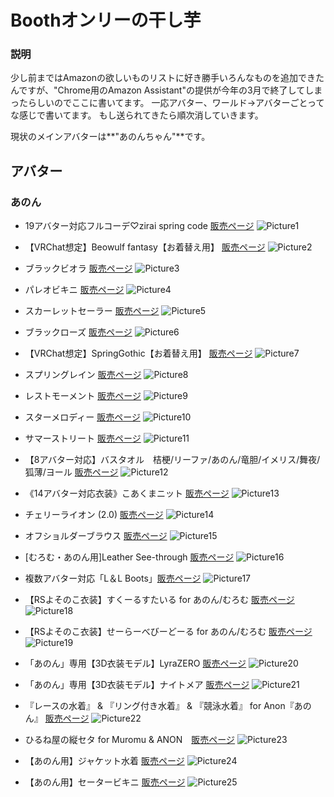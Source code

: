 # Boothオンリーの干し芋
### 説明
少し前まではAmazonの欲しいものリストに好き勝手いろんなものを追加できたんですが、"Chrome用のAmazon Assistant"の提供が今年の3月で終了してしまったらしいのでここに書いてます。
一応アバター、ワールド→アバターごとってな感じで書いてます。
もし送られてきたら順次消していきます。

現状のメインアバターは**"あのんちゃん"**です。

## アバター
### あのん

- 19アバター対応フルコーデ♡zirai spring code [販売ページ](https://booth.pm/ja/items/4672800)
![Picture1](https://booth.pximg.net/c3f76366-e1de-47a7-8415-d476cdd67568/i/4672800/a52eaf92-877e-45b9-bb58-8f7140733bb2.png)

- 【VRChat想定】Beowulf fantasy【お着替え用】 [販売ページ](https://booth.pm/ja/items/4020071)
![Picture2](https://booth.pximg.net/a5f25c74-6fe2-4350-8ae7-8a8622333c7a/i/4020071/01e8ad0a-d866-41fb-a927-45b67eeb9aaa.png)

- ブラックビオラ [販売ページ](https://booth.pm/ja/items/4469229)
![Picture3](https://booth.pximg.net/2ab954b8-7a2a-4b3e-b378-fe373ff015d7/i/4469229/2252f578-a006-450e-bc4e-c82ecafcfd47.png)

- パレオビキニ [販売ページ](https://booth.pm/ja/items/3796550)
![Picture4](https://booth.pximg.net/2ab954b8-7a2a-4b3e-b378-fe373ff015d7/i/3796550/a83ef5d3-d923-4772-8630-4695639f0471.png)

- スカーレットセーラー [販売ページ](https://booth.pm/ja/items/4541104)
![Picture5](https://booth.pximg.net/2ab954b8-7a2a-4b3e-b378-fe373ff015d7/i/4541104/74232cea-f7f3-44e0-b474-ec4168926a8d.png)

- ブラックローズ [販売ページ](https://booth.pm/ja/items/4246041)
![Picture6](https://booth.pximg.net/2ab954b8-7a2a-4b3e-b378-fe373ff015d7/i/4246041/37671ba7-b466-46a7-a700-ac9f05c1264b.png)

- 【VRChat想定】SpringGothic【お着替え用】 [販売ページ](https://booth.pm/ja/items/4596576)
![Picture7](https://booth.pximg.net/a5f25c74-6fe2-4350-8ae7-8a8622333c7a/i/4596576/0139386a-9b33-4459-8910-20065cdadf8c.png)

- スプリングレイン [販売ページ](https://booth.pm/ja/items/3645890)
![Picture8](https://booth.pximg.net/2ab954b8-7a2a-4b3e-b378-fe373ff015d7/i/3645890/2e6071e7-9be9-42cb-8b26-e63831ff6bb2.png)

- レストモーメント [販売ページ](https://booth.pm/ja/items/3477229)
![Picture9](https://booth.pximg.net/2ab954b8-7a2a-4b3e-b378-fe373ff015d7/i/3477229/74276931-5b70-44c4-9550-8832393d98ad.png)

- スターメロディー [販売ページ](https://booth.pm/ja/items/3774988)
![Picture10](https://booth.pximg.net/2ab954b8-7a2a-4b3e-b378-fe373ff015d7/i/3774988/dd7be61b-3b73-4d3a-b1e4-30b3b7bea943.png)

- サマーストリート [販売ページ](https://booth.pm/ja/items/3860754)
![Picture11](https://booth.pximg.net/2ab954b8-7a2a-4b3e-b378-fe373ff015d7/i/3860754/ff2f937d-7469-409b-9e66-a101456a54b6.png)

- 【8アバター対応】バスタオル　桔梗/リーファ/あのん/竜胆/イメリス/舞夜/狐薄/ヨール [販売ページ](https://booth.pm/ja/items/3765032)
![Picture12](https://booth.pximg.net/bc8b8fd2-fda2-42e6-9da9-7fdd7fe1e4ca/i/3765032/6c6813aa-b41c-4e42-a7da-6294442e129d.jpg)

- 《14アバター対応衣装》こあくまニット [販売ページ](https://booth.pm/ja/items/4265119)
![Picture13](https://booth.pximg.net/a2869756-e0a0-4fc5-ab0f-97fe99e4657b/i/4265119/34c86d90-bcae-4706-8df1-a21d95663da5.png)

- チェリーライオン (2.0) [販売ページ](https://booth.pm/ja/items/4173114)
![Picture14](https://booth.pximg.net/2ab954b8-7a2a-4b3e-b378-fe373ff015d7/i/4173114/4a24b3e4-a5e8-47a2-b1ff-c98031efd455.png)

- オフショルダーブラウス [販売ページ](https://booth.pm/ja/items/3562630)
![Picture15](https://booth.pximg.net/2ab954b8-7a2a-4b3e-b378-fe373ff015d7/i/3562630/965cc2af-b29a-427b-874d-f2a3855ffce4.png)

- [むろむ・あのん用]Leather See-through [販売ページ](https://booth.pm/ja/items/4666471)
![Picture16](https://booth.pximg.net/08b68a0b-7b46-4be6-9833-2c31b79c75fe/i/4666471/971dec56-cfb5-4e0d-b265-070412bde728.png)

- 複数アバター対応「L＆L Boots」[販売ページ](https://booth.pm/ja/items/4602726)
![Picture17](https://booth.pximg.net/08b68a0b-7b46-4be6-9833-2c31b79c75fe/i/4602726/836d92c6-98fe-43f8-b41d-2fdd79c8e224.png)

- 【RSよそのこ衣装】すくーるすたいる for あのん/むろむ [販売ページ](https://booth.pm/ja/items/4661206)
![Picture18](https://booth.pximg.net/f4dac57c-0c5c-4c3d-b1cc-8ca41f1af8db/i/4661206/c2849542-129c-4feb-b111-e24dd6778fef.png)

- 【RSよそのこ衣装】せーらーべびーどーる for あのん/むろむ [販売ページ](https://booth.pm/ja/items/4661205)
![Picture19](https://booth.pximg.net/f4dac57c-0c5c-4c3d-b1cc-8ca41f1af8db/i/4661205/1ed6ab1c-058f-437f-a6de-c4e0f4676d0d.png)

- 「あのん」専用【3D衣装モデル】LyraZERO [販売ページ](https://booth.pm/ja/items/4195955)
![Picture20](https://booth.pximg.net/006f92f5-6fd7-4014-baea-7bc32e3cf196/i/4195955/b6033e9f-3b8b-48ad-a8eb-ae990bf40e49.png)

- 「あのん」専用【3D衣装モデル】ナイトメア [販売ページ](https://booth.pm/ja/items/3596047)
![Picture21](https://booth.pximg.net/006f92f5-6fd7-4014-baea-7bc32e3cf196/i/3596047/8accd5bb-2404-4d08-a3df-2c10c2de6687.png)

- 『レースの水着』 & 『リング付き水着』 & 『競泳水着』 for Anon『あのん』 [販売ページ](https://booth.pm/ja/items/3587475)
![Picture22](https://booth.pximg.net/347c5f46-2015-494c-9b51-13400b4b2842/i/3587475/bbb537fd-9f70-43dd-81ae-6837d5dd97b7.png)

- ひるね屋の縦セタ for Muromu & ANON　[販売ページ](https://booth.pm/ja/items/3613930)
![Picture23](https://booth.pximg.net/4d603a5d-0611-4e3c-833c-41454379f04e/i/3613930/605916dc-496a-4fb7-bbe3-d38bae8ff1e5.png)

- 【あのん用】ジャケット水着 [販売ページ](https://booth.pm/ja/items/3705044)
![Picture24](https://booth.pximg.net/4154a860-ebae-4a6d-84ba-676c8f6e44cc/i/3705044/9f91f49d-a339-41df-8ac8-c1582abceb43.jpg)

- 【あのん用】セータービキニ [販売ページ](https://booth.pm/ja/items/3667111)
![Picture25](https://booth.pximg.net/4154a860-ebae-4a6d-84ba-676c8f6e44cc/i/3667111/305f7c50-3175-4003-9b46-dd8fd92c96f3.jpg)
